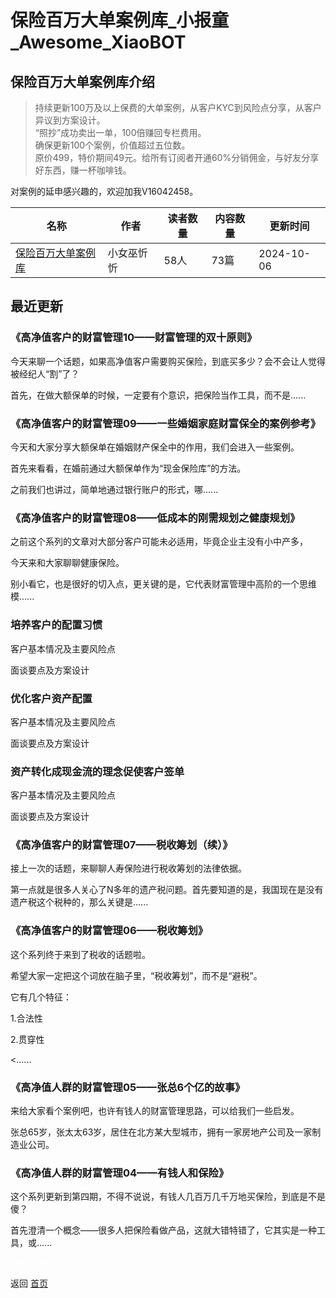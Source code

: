 # 保险百万大单案例库_小报童_Awesome_XiaoBOT

## 保险百万大单案例库介绍
> 持续更新100万及以上保费的大单案例，从客户KYC到风险点分享，从客户异议到方案设计。    
“照抄”成功卖出一单，100倍赚回专栏费用。    
确保更新100个案例，价值超过五位数。    
原价499，特价期间49元。给所有订阅者开通60%分销佣金，与好友分享好东西，赚一杯咖啡钱。    
    
对案例的延申感兴趣的，欢迎加我V16042458。  
  


|名称|作者|读者数量|内容数量|更新时间|
|---|---|---|---|---|
|[保险百万大单案例库](https://xiaobot.net/p/Angela310?refer=0b133df9-27dc-423b-8101-639049001c13)|小女巫忻忻|58人|73篇|2024-10-06|

## 最近更新
### 《高净值客户的财富管理10——财富管理的双十原则》

今天来聊一个话题，如果高净值客户需要购买保险，到底买多少？会不会让人觉得被经纪人“割”了？



首先，在做大额保单的时候，一定要有个意识，把保险当作工具，而不是......

### 《高净值客户的财富管理09——一些婚姻家庭财富保全的案例参考》

今天和大家分享大额保单在婚姻财产保全中的作用，我们会进入一些案例。

首先来看看，在婚前通过大额保单作为“现金保险库”的方法。

之前我们也讲过，简单地通过银行账户的形式，哪......

### 《高净值客户的财富管理08——低成本的刚需规划之健康规划》

之前这个系列的文章对大部分客户可能未必适用，毕竟企业主没有小中产多，

今天来和大家聊聊健康保险。

别小看它，也是很好的切入点，更关键的是，它代表财富管理中高阶的一个思维模......

### 培养客户的配置习惯

客户基本情况及主要风险点

面谈要点及方案设计

### 优化客户资产配置

客户基本情况及主要风险点

面谈要点及方案设计

### 资产转化成现金流的理念促使客户签单

客户基本情况及主要风险点

面谈要点及方案设计

### 《高净值客户的财富管理07——税收筹划（续）》

接上一次的话题，来聊聊人寿保险进行税收筹划的法律依据。



第一点就是很多人关心了N多年的遗产税问题。首先要知道的是，我国现在是没有遗产税这个税种的，那么关键是......

### 《高净值客户的财富管理06——税收筹划》

这个系列终于来到了税收的话题啦。

希望大家一定把这个词放在脑子里，“税收筹划”，而不是“避税”。

它有几个特征：

1.合法性

2.贯穿性

<......

### 《高净值人群的财富管理05——张总6个亿的故事》

来给大家看个案例吧，也许有钱人的财富管理思路，可以给我们一些启发。



张总65岁，张太太63岁，居住在北方某大型城市，拥有一家房地产公司及一家制造业公司。

### 《高净值人群的财富管理04——有钱人和保险》

这个系列更新到第四期，不得不说说，有钱人几百万几千万地买保险，到底是不是傻？



首先澄清一个概念——很多人把保险看做产品，这就大错特错了，它其实是一种工具，或......


<a href="https://github.com/Reno9527/awesome-xiaobot" style="color: white; text-decoration: none;">awesome-xiaobot</a>

返回 [首页](../README.md)
